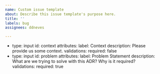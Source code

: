 ```yaml
---
name: Custom issue template
about: Describe this issue template's purpose here.
title: ''
labels: bug
assignees: ddneves

---
```


- type: input
  id: context
  attributes:
    label: Context
    description: Please provide us some context.
  validations:
    required: false
- type: input
  id: problem
  attributes:
    label: Problem Statement
    description: What are we trying to solve with this ADR? Why is it required?
  validations:
    required: true
